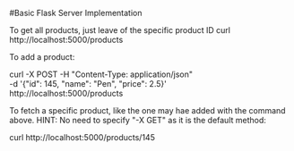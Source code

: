 #Basic Flask Server Implementation


To get all products, just leave of the specific product ID
curl http://localhost:5000/products

To add a product:

curl -X POST -H "Content-Type: application/json" \
    -d '{"id": 145, "name": "Pen", "price": 2.5}' \
    http://localhost:5000/products

To fetch a specific product, like the one may hae added with the command above.
HINT: No need to specify "-X GET" as it is the default method: 

curl http://localhost:5000/products/145